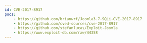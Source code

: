 ```yaml
---
id: CVE-2017-8917
pocs:
    - https://github.com/brianwrf/Joomla3.7-SQLi-CVE-2017-8917
    - https://github.com/cved-sources/cve-2017-8917
    - https://github.com/stefanlucas/Exploit-Joomla
    - https://www.exploit-db.com/raw/44358
---
```


